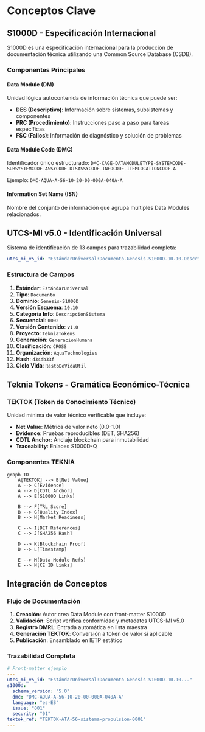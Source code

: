 # Conceptos Clave

## S1000D - Especificación Internacional

S1000D es una especificación internacional para la producción de documentación técnica utilizando una Common Source Database (CSDB).

### Componentes Principales

#### Data Module (DM)
Unidad lógica autocontenida de información técnica que puede ser:
- **DES (Descriptivo)**: Información sobre sistemas, subsistemas y componentes
- **PRC (Procedimiento)**: Instrucciones paso a paso para tareas específicas  
- **FSC (Fallos)**: Información de diagnóstico y solución de problemas

#### Data Module Code (DMC)
Identificador único estructurado: `DMC-CAGE-DATAMODULETYPE-SYSTEMCODE-SUBSYSTEMCODE-ASSYCODE-DISASSYCODE-INFOCODE-ITEMLOCATIONCODE-A`

Ejemplo: `DMC-AQUA-A-56-10-20-00-000A-040A-A`

#### Information Set Name (ISN)  
Nombre del conjunto de información que agrupa múltiples Data Modules relacionados.

## UTCS-MI v5.0 - Identificación Universal

Sistema de identificación de 13 campos para trazabilidad completa:

```yaml
utcs_mi_v5_id: "EstándarUniversal:Documento-Genesis-S1000D-10.10-DescripcionSistema-0002-v1.0-TekniaTokens-GeneracionHumana-CROSS-AquaTechnologies-d34db33f-RestoDeVidaUtil"
```

### Estructura de Campos

1. **Estándar**: `EstándarUniversal`
2. **Tipo**: `Documento`  
3. **Dominio**: `Genesis-S1000D`
4. **Versión Esquema**: `10.10`
5. **Categoría Info**: `DescripcionSistema`
6. **Secuencial**: `0002`
7. **Versión Contenido**: `v1.0`
8. **Proyecto**: `TekniaTokens`
9. **Generación**: `GeneracionHumana`
10. **Clasificación**: `CROSS`
11. **Organización**: `AquaTechnologies`
12. **Hash**: `d34db33f`
13. **Ciclo Vida**: `RestoDeVidaUtil`

## Teknia Tokens - Gramática Económico-Técnica

### TEKTOK (Token de Conocimiento Técnico)
Unidad mínima de valor técnico verificable que incluye:

- **Net Value**: Métrica de valor neto (0.0-1.0)
- **Evidence**: Pruebas reproducibles (DET, SHA256)
- **CDTL Anchor**: Anclaje blockchain para inmutabilidad
- **Traceability**: Enlaces S1000D-Q

### Componentes TEKNIA

```mermaid
graph TD
    A[TEKTOK] --> B[Net Value]
    A --> C[Evidence]
    A --> D[CDTL Anchor]
    A --> E[S1000D Links]
    
    B --> F[TRL Score]
    B --> G[Quality Index]
    B --> H[Market Readiness]
    
    C --> I[DET References]
    C --> J[SHA256 Hash]
    
    D --> K[Blockchain Proof]
    D --> L[Timestamp]
    
    E --> M[Data Module Refs]
    E --> N[CE ID Links]
```

## Integración de Conceptos

### Flujo de Documentación

1. **Creación**: Autor crea Data Module con front-matter S1000D
2. **Validación**: Script verifica conformidad y metadatos UTCS-MI v5.0
3. **Registro DMRL**: Entrada automática en lista maestra
4. **Generación TEKTOK**: Conversión a token de valor si aplicable
5. **Publicación**: Ensamblado en IETP estático

### Trazabilidad Completa

```yaml
# Front-matter ejemplo
---
utcs_mi_v5_id: "EstándarUniversal:Documento-Genesis-S1000D-10.10..."
s1000d:
  schema_version: "5.0"
  dmc: "DMC-AQUA-A-56-10-20-00-000A-040A-A"
  language: "es-ES"
  issue: "001"
  security: "01"
tektok_ref: "TEKTOK-ATA-56-sistema-propulsion-0001"
---
```